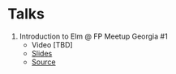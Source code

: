 # Talks

1. Introduction to Elm @ FP Meetup Georgia #1
    * Video [TBD]
    * [Slides](http://jani.io/talks/elm)
    * [Source](https://github.com/iJaniashvili/talks/tree/master/Elm)
